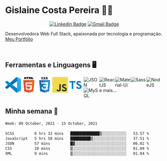 # Gislaine Costa Pereira :woman_technologist:

<div align="center">
  
[![Linkedin Badge](https://img.shields.io/badge/-LinkedIn-blue?style=flat-square&logo=Linkedin&logoColor=white&link=https://www.linkedin.com/in/gislainecostapereira/)](https://www.linkedin.com/in/gislainecostapereira/)
[![Gmail Badge](https://img.shields.io/badge/-Gmail-c14438?style=flat-square&logo=Gmail&logoColor=white&link=mailto:gislainecosta@agronoma.eng.br)](mailto:gislainecosta@agronoma.eng.br)

</div>

Desenvolvedora Web Full Stack, apaixonada por tecnologia e programação.<br>
[Meu Portfólio](http://gislaine-costa.surge.sh/) 

<br>

## Ferramentas e Linguagens 🖥️ 

<img align="left" alt="Visual Studio Code" width="50px" src="https://raw.githubusercontent.com/github/explore/80688e429a7d4ef2fca1e82350fe8e3517d3494d/topics/visual-studio-code/visual-studio-code.png" />
<img align="left" alt="HTML5" width="50px" src="https://raw.githubusercontent.com/github/explore/80688e429a7d4ef2fca1e82350fe8e3517d3494d/topics/html/html.png" />
<img align="left" alt="CSS3" width="50px" src="https://raw.githubusercontent.com/github/explore/80688e429a7d4ef2fca1e82350fe8e3517d3494d/topics/css/css.png" />
<img align="left" alt="JavaScript" width="50px" src="https://raw.githubusercontent.com/github/explore/80688e429a7d4ef2fca1e82350fe8e3517d3494d/topics/javascript/javascript.png" />
<img align="left" alt="Typescript" width="50px" src="https://raw.githubusercontent.com/vscode-icons/vscode-icons/1120bad531c928642d2ee49942be079a9fb0519b/icons/file_type_typescript.svg" />
<img align="left" alt="JSON" width="50px" src="https://static-00.iconduck.com/assets.00/json-icon-512x512-h328j6d1.png" />
<img align="left" alt="ReactJS" width="50px" src="https://nextsoftware.io/files/images/logos/main/reactjs-logo.png" />
<img align="left" alt="Material-Ui" width="50px" src="https://material-ui.com/static/logo.png" />
<img align="left" alt="Sass" width="50px" src="https://upload.wikimedia.org/wikipedia/commons/thumb/9/96/Sass_Logo_Color.svg/1280px-Sass_Logo_Color.svg.png" />
<img align="left" alt="NodeJS" width="50px" src="https://www.brainfuel.io/images/node-js-new.png" />
<img align="left" alt="MySQL" width="50px" src="https://lcole490.github.io/pro_portfolio_noreact/images/mysql.png" />
 e mais...
 <br>
 <br>


## Minha semana 📅
<!--START_SECTION:waka-->
```text
Week: 09 October, 2021 - 15 October, 2021

SCSS         8 hrs 32 mins   █████████████▒░░░░░░░░░░░   53.57 % 
JavaScript   5 hrs 58 mins   █████████▒░░░░░░░░░░░░░░░   37.51 % 
JSON         57 mins         █▓░░░░░░░░░░░░░░░░░░░░░░░   06.02 % 
CSS          10 mins         ▒░░░░░░░░░░░░░░░░░░░░░░░░   01.09 % 
XML          9 mins          ▒░░░░░░░░░░░░░░░░░░░░░░░░   01.04 % 
```
<!--END_SECTION:waka-->
